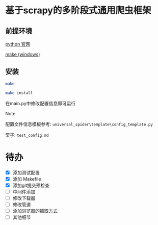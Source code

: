 # 基于scrapy的多阶段式通用爬虫框架

## 前提环境

[python 官网](https://www.python.org/)

[make (windows)](https://gnuwin32.sourceforge.net/packages/make.htm)

## 安装

```bash
make
```

```bash
make install
```

在main.py中修改配置信息即可运行

> [!note]
>
> 配置文件信息模板参考: `universal_spider\template\config_template.py`
> 
> 栗子: `test_config.md`
>

# 待办

- [X] 添加测试配置
- [X] 添加 Makefile
- [X] 添加git提交预检查
- [ ] 中间件添加
- [ ] 修改下载器
- [ ] 修改管道
- [ ] 添加浏览器的抓取方式
- [ ] 其他细节
